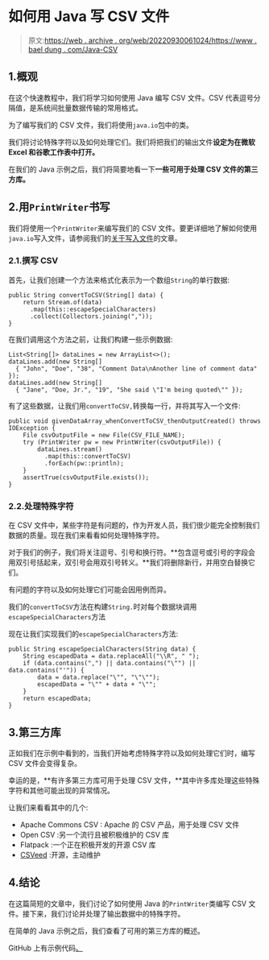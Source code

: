# 如何用 Java 写 CSV 文件

> 原文:[https://web . archive . org/web/20220930061024/https://www . bael dung . com/Java-CSV](https://web.archive.org/web/20220930061024/https://www.baeldung.com/java-csv)

## 1.概观

在这个快速教程中，我们将学习如何使用 Java 编写 CSV 文件。CSV 代表逗号分隔值，是系统间批量数据传输的常用格式。

为了编写我们的 CSV 文件，我们将使用`java.io`包中的类。

我们将讨论特殊字符以及如何处理它们。我们将把我们的输出文件**设定为在微软 Excel 和谷歌工作表中打开。**

在我们的 Java 示例之后，我们将简要地看一下**一些可用于处理 CSV 文件的第三方库。**

## 2.用`PrintWriter`书写

我们将使用一个`PrintWriter`来编写我们的 CSV 文件。要更详细地了解如何使用`java.io`写入文件，请参阅我们的[关于写入文件](/web/20221206132944/https://www.baeldung.com/java-write-to-file)的文章。

### 2.1.撰写 CSV

首先，让我们创建一个方法来格式化表示为一个数组`String`的单行数据:

```
public String convertToCSV(String[] data) {
    return Stream.of(data)
      .map(this::escapeSpecialCharacters)
      .collect(Collectors.joining(","));
}
```

在我们调用这个方法之前，让我们构建一些示例数据:

```
List<String[]> dataLines = new ArrayList<>();
dataLines.add(new String[] 
  { "John", "Doe", "38", "Comment Data\nAnother line of comment data" });
dataLines.add(new String[] 
  { "Jane", "Doe, Jr.", "19", "She said \"I'm being quoted\"" });
```

有了这些数据，让我们用`convertToCSV,`转换每一行，并将其写入一个文件:

```
public void givenDataArray_whenConvertToCSV_thenOutputCreated() throws IOException {
    File csvOutputFile = new File(CSV_FILE_NAME);
    try (PrintWriter pw = new PrintWriter(csvOutputFile)) {
        dataLines.stream()
          .map(this::convertToCSV)
          .forEach(pw::println);
    }
    assertTrue(csvOutputFile.exists());
}
```

### 2.2.处理特殊字符

在 CSV 文件中，某些字符是有问题的，作为开发人员，我们很少能完全控制我们数据的质量。现在我们来看看如何处理特殊字符。

对于我们的例子，我们将关注逗号、引号和换行符。**包含逗号或引号的字段会用双引号括起来，双引号会用双引号转义。**我们将删除新行，并用空白替换它们。

有问题的字符以及如何处理它们可能会因用例而异。

我们的`convertToCSV`方法在构建`String.`时对每个数据块调用`escapeSpecialCharacters`方法

现在让我们实现我们的`escapeSpecialCharacters`方法:

```
public String escapeSpecialCharacters(String data) {
    String escapedData = data.replaceAll("\\R", " ");
    if (data.contains(",") || data.contains("\"") || data.contains("'")) {
        data = data.replace("\"", "\"\"");
        escapedData = "\"" + data + "\"";
    }
    return escapedData;
}
```

## 3.第三方库

正如我们在示例中看到的，当我们开始考虑特殊字符以及如何处理它们时，编写 CSV 文件会变得复杂。

幸运的是，**有许多第三方库可用于处理 CSV 文件，**其中许多库处理这些特殊字符和其他可能出现的异常情况。

让我们来看看其中的几个:

*   Apache Commons CSV : Apache 的 CSV 产品，用于处理 CSV 文件
*   Open CSV :另一个流行且被积极维护的 CSV 库
*   Flatpack :一个正在积极开发的开源 CSV 库
*   [CSVeed](https://web.archive.org/web/20221206132944/http://csveed.org/) :开源，主动维护

## 4.结论

在这篇简短的文章中，我们讨论了如何使用 Java 的`PrintWriter`类编写 CSV 文件。接下来，我们讨论并处理了输出数据中的特殊字符。

在简单的 Java 示例之后，我们查看了可用的第三方库的概述。

GitHub 上有示例代码[。](https://web.archive.org/web/20221206132944/https://github.com/eugenp/tutorials/tree/master/core-java-modules/core-java-io-conversions-2)